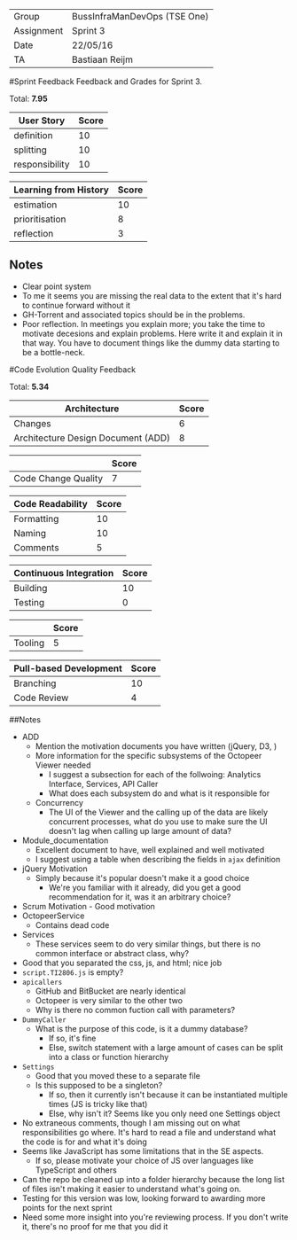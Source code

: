 |      |            |
|------|------------|
|Group | BussInfraManDevOps (TSE One) |
|Assignment|Sprint 3|
|Date|22/05/16|
|TA|Bastiaan Reijm|

#Sprint Feedback
Feedback and Grades for Sprint 3.

Total: **7.95**

| User Story | Score |
|------------|-------|
| definition |  10    |
| splitting  |  10    |
| responsibility | 10  |

| Learning from History | Score |
|-----------------------|-------|
| estimation            |  10  |
| prioritisation        |  8   |
| reflection            |  3    |

## Notes
* Clear point system
* To me it seems you are missing the real data to the extent that it's hard to continue forward without it
* GH-Torrent and associated topics should be in the problems.
* Poor reflection. In meetings you explain more; you take the time to motivate decesions and explain problems. Here write it and explain it in that way. You have to document things like the dummy data starting to be a bottle-neck.

#Code Evolution Quality Feedback

Total: **5.34**

| Architecture                       | Score |
|------------------------------------|-------|
| Changes                            |  6    |
| Architecture Design Document (ADD) |  8    |

|                     | Score |
|---------------------|-------|
| Code Change Quality | 7     |

| Code Readability | Score |
|------------------|-------|
| Formatting       |  10    |
| Naming           |  10    |
| Comments         |  5    |

| Continuous Integration | Score |
|------------------------|-------|
| Building               |  10    |
| Testing                |  0    |

|         | Score |
|---------|-------|
| Tooling | 5     |

| Pull-based Development | Score |
|------------------------|-------|
| Branching              |  10    |
| Code Review            |  4    |

##Notes
* ADD
	* Mention the motivation documents you have written (jQuery, D3, )
	* More information for the specific subsystems of the Octopeer Viewer needed
		* I suggest a subsection for each of the follwoing: Analytics Interface, Services, API Caller
		* What does each subsystem do and what is it responsible for
	* Concurrency
		* The UI of the Viewer and the calling up of the data are likely concurrent processes, what do you use to make sure the UI doesn't lag when calling up large amount of data?
* Module_documentation
	* Excellent document to have, well explained and well motivated
	* I suggest using a table when describing the fields in `ajax` definition
* jQuery Motivation
	* Simply because it's popular doesn't make it a good choice
		* We're you familiar with it already, did you get a good recommendation for it, was it an arbitrary choice?
* Scrum Motivation - Good motivation
* OctopeerService
	* Contains dead code
* Services
	* These services seem to do very similar things, but there is no common interface or abstract class, why?
* Good that you separated the css, js, and html; nice job
* `script.TI2806.js` is empty?
* `apicallers`
	* GitHub and BitBucket are nearly identical
	* Octopeer is very similar to the other two
	* Why is there no common fuction call with parameters?
* `DummyCaller`
	* What is the purpose of this code, is it a dummy database?
		* If so, it's fine
		* Else, switch statement with a large amount of cases can be split into a class or function hierarchy
* `Settings`
	* Good that you moved these to a separate file
	* Is this supposed to be a singleton?
		* If so, then it currently isn't because it can be instantiated multiple times (JS is tricky like that)
		* Else, why isn't it? Seems like you only need one Settings object
* No extraneous comments, though I am missing out on what responsibilities go where. It's hard to read a file and understand what the code is for and what it's doing
* Seems like JavaScript has some limitations that in the SE aspects.
	* If so, please motivate your choice of JS over languages like TypeScript and others
* Can the repo be cleaned up into a folder hierarchy because the long list of files isn't making it easier to understand what's going on.
* Testing for this version was low, looking forward to awarding more points for the next sprint
* Need some more insight into you're reviewing process. If you don't write it, there's no proof for me that you did it